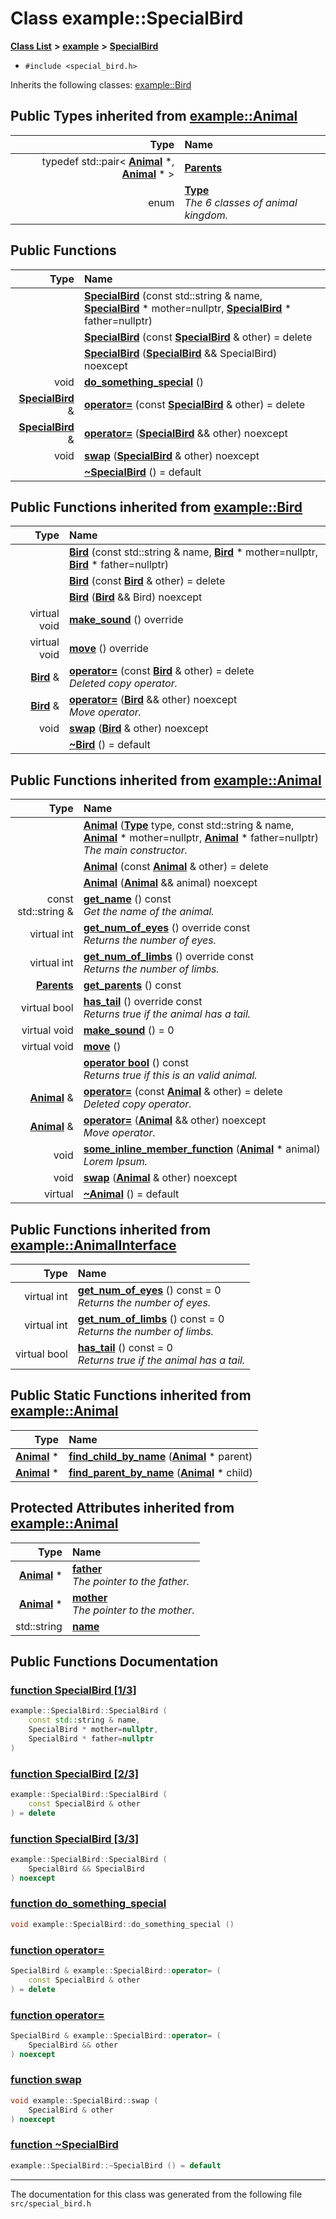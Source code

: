 
# Class example::SpecialBird


[**Class List**](annotated.md) **>** [**example**](namespaceexample.md) **>** [**SpecialBird**](classexample_1_1_special_bird.md)





* `#include <special_bird.h>`



Inherits the following classes: [example::Bird](classexample_1_1_bird.md)










## Public Types inherited from [example::Animal](classexample_1_1_animal.md)

| Type | Name |
| ---: | :--- |
| typedef std::pair&lt; [**Animal**](classexample_1_1_animal.md) \*, [**Animal**](classexample_1_1_animal.md) \* &gt; | [**Parents**](classexample_1_1_animal.md#typedef-parents)  <br> |
| enum  | [**Type**](classexample_1_1_animal.md#enum-type)  <br>_The 6 classes of animal kingdom._  |














## Public Functions

| Type | Name |
| ---: | :--- |
|   | [**SpecialBird**](classexample_1_1_special_bird.md#function-specialbird-1-3) (const std::string & name, [**SpecialBird**](classexample_1_1_special_bird.md) \* mother=nullptr, [**SpecialBird**](classexample_1_1_special_bird.md) \* father=nullptr) <br> |
|   | [**SpecialBird**](classexample_1_1_special_bird.md#function-specialbird-2-3) (const [**SpecialBird**](classexample_1_1_special_bird.md) & other) = delete<br> |
|   | [**SpecialBird**](classexample_1_1_special_bird.md#function-specialbird-3-3) ([**SpecialBird**](classexample_1_1_special_bird.md) && SpecialBird) noexcept<br> |
|  void | [**do\_something\_special**](classexample_1_1_special_bird.md#function-do-something-special) () <br> |
|  [**SpecialBird**](classexample_1_1_special_bird.md) & | [**operator=**](classexample_1_1_special_bird.md#function-operator) (const [**SpecialBird**](classexample_1_1_special_bird.md) & other) = delete<br> |
|  [**SpecialBird**](classexample_1_1_special_bird.md) & | [**operator=**](classexample_1_1_special_bird.md#function-operator-2) ([**SpecialBird**](classexample_1_1_special_bird.md) && other) noexcept<br> |
|  void | [**swap**](classexample_1_1_special_bird.md#function-swap) ([**SpecialBird**](classexample_1_1_special_bird.md) & other) noexcept<br> |
|   | [**~SpecialBird**](classexample_1_1_special_bird.md#function-specialbird) () = default<br> |

## Public Functions inherited from [example::Bird](classexample_1_1_bird.md)

| Type | Name |
| ---: | :--- |
|   | [**Bird**](classexample_1_1_bird.md#function-bird-1-3) (const std::string & name, [**Bird**](classexample_1_1_bird.md) \* mother=nullptr, [**Bird**](classexample_1_1_bird.md) \* father=nullptr) <br> |
|   | [**Bird**](classexample_1_1_bird.md#function-bird-2-3) (const [**Bird**](classexample_1_1_bird.md) & other) = delete<br> |
|   | [**Bird**](classexample_1_1_bird.md#function-bird-3-3) ([**Bird**](classexample_1_1_bird.md) && Bird) noexcept<br> |
| virtual void | [**make\_sound**](classexample_1_1_bird.md#function-make-sound) () override<br> |
| virtual void | [**move**](classexample_1_1_bird.md#function-move) () override<br> |
|  [**Bird**](classexample_1_1_bird.md) & | [**operator=**](classexample_1_1_bird.md#function-operator) (const [**Bird**](classexample_1_1_bird.md) & other) = delete<br>_Deleted copy operator._  |
|  [**Bird**](classexample_1_1_bird.md) & | [**operator=**](classexample_1_1_bird.md#function-operator-2) ([**Bird**](classexample_1_1_bird.md) && other) noexcept<br>_Move operator._  |
|  void | [**swap**](classexample_1_1_bird.md#function-swap) ([**Bird**](classexample_1_1_bird.md) & other) noexcept<br> |
|   | [**~Bird**](classexample_1_1_bird.md#function-bird) () = default<br> |

## Public Functions inherited from [example::Animal](classexample_1_1_animal.md)

| Type | Name |
| ---: | :--- |
|   | [**Animal**](classexample_1_1_animal.md#function-animal-1-3) ([**Type**](classexample_1_1_animal.md#enum-type) type, const std::string & name, [**Animal**](classexample_1_1_animal.md) \* mother=nullptr, [**Animal**](classexample_1_1_animal.md) \* father=nullptr) <br>_The main constructor._  |
|   | [**Animal**](classexample_1_1_animal.md#function-animal-2-3) (const [**Animal**](classexample_1_1_animal.md) & other) = delete<br> |
|   | [**Animal**](classexample_1_1_animal.md#function-animal-3-3) ([**Animal**](classexample_1_1_animal.md) && animal) noexcept<br> |
|  const std::string & | [**get\_name**](classexample_1_1_animal.md#function-get-name) () const<br>_Get the name of the animal._  |
| virtual int | [**get\_num\_of\_eyes**](classexample_1_1_animal.md#function-get-num-of-eyes) () override const<br>_Returns the number of eyes._  |
| virtual int | [**get\_num\_of\_limbs**](classexample_1_1_animal.md#function-get-num-of-limbs) () override const<br>_Returns the number of limbs._  |
|  [**Parents**](classexample_1_1_animal.md#typedef-parents) | [**get\_parents**](classexample_1_1_animal.md#function-get-parents) () const<br> |
| virtual bool | [**has\_tail**](classexample_1_1_animal.md#function-has-tail) () override const<br>_Returns true if the animal has a tail._  |
| virtual void | [**make\_sound**](classexample_1_1_animal.md#function-make-sound) () = 0<br> |
| virtual void | [**move**](classexample_1_1_animal.md#function-move) () <br> |
|   | [**operator bool**](classexample_1_1_animal.md#function-operator-bool) () const<br>_Returns true if this is an valid animal._  |
|  [**Animal**](classexample_1_1_animal.md) & | [**operator=**](classexample_1_1_animal.md#function-operator) (const [**Animal**](classexample_1_1_animal.md) & other) = delete<br>_Deleted copy operator._  |
|  [**Animal**](classexample_1_1_animal.md) & | [**operator=**](classexample_1_1_animal.md#function-operator-2) ([**Animal**](classexample_1_1_animal.md) && other) noexcept<br>_Move operator._  |
|  void | [**some\_inline\_member\_function**](classexample_1_1_animal.md#function-some-inline-member-function) ([**Animal**](classexample_1_1_animal.md) \* animal) <br>_Lorem Ipsum._  |
|  void | [**swap**](classexample_1_1_animal.md#function-swap) ([**Animal**](classexample_1_1_animal.md) & other) noexcept<br> |
| virtual  | [**~Animal**](classexample_1_1_animal.md#function-animal) () = default<br> |

## Public Functions inherited from [example::AnimalInterface](classexample_1_1_animal_interface.md)

| Type | Name |
| ---: | :--- |
| virtual int | [**get\_num\_of\_eyes**](classexample_1_1_animal_interface.md#function-get-num-of-eyes) () const = 0<br>_Returns the number of eyes._  |
| virtual int | [**get\_num\_of\_limbs**](classexample_1_1_animal_interface.md#function-get-num-of-limbs) () const = 0<br>_Returns the number of limbs._  |
| virtual bool | [**has\_tail**](classexample_1_1_animal_interface.md#function-has-tail) () const = 0<br>_Returns true if the animal has a tail._  |



## Public Static Functions inherited from [example::Animal](classexample_1_1_animal.md)

| Type | Name |
| ---: | :--- |
|  [**Animal**](classexample_1_1_animal.md) \* | [**find\_child\_by\_name**](classexample_1_1_animal.md#function-find-child-by-name) ([**Animal**](classexample_1_1_animal.md) \* parent) <br> |
|  [**Animal**](classexample_1_1_animal.md) \* | [**find\_parent\_by\_name**](classexample_1_1_animal.md#function-find-parent-by-name) ([**Animal**](classexample_1_1_animal.md) \* child) <br> |












## Protected Attributes inherited from [example::Animal](classexample_1_1_animal.md)

| Type | Name |
| ---: | :--- |
|  [**Animal**](classexample_1_1_animal.md) \* | [**father**](classexample_1_1_animal.md#variable-father)  <br>_The pointer to the father._  |
|  [**Animal**](classexample_1_1_animal.md) \* | [**mother**](classexample_1_1_animal.md#variable-mother)  <br>_The pointer to the mother._  |
|  std::string | [**name**](classexample_1_1_animal.md#variable-name)  <br> |














## Public Functions Documentation


### <a href="#function-specialbird-1-3" id="function-specialbird-1-3">function SpecialBird [1/3]</a>


```cpp
example::SpecialBird::SpecialBird (
    const std::string & name,
    SpecialBird * mother=nullptr,
    SpecialBird * father=nullptr
) 
```



### <a href="#function-specialbird-2-3" id="function-specialbird-2-3">function SpecialBird [2/3]</a>


```cpp
example::SpecialBird::SpecialBird (
    const SpecialBird & other
) = delete
```



### <a href="#function-specialbird-3-3" id="function-specialbird-3-3">function SpecialBird [3/3]</a>


```cpp
example::SpecialBird::SpecialBird (
    SpecialBird && SpecialBird
) noexcept
```



### <a href="#function-do-something-special" id="function-do-something-special">function do\_something\_special </a>


```cpp
void example::SpecialBird::do_something_special () 
```



### <a href="#function-operator" id="function-operator">function operator= </a>


```cpp
SpecialBird & example::SpecialBird::operator= (
    const SpecialBird & other
) = delete
```



### <a href="#function-operator-2" id="function-operator-2">function operator= </a>


```cpp
SpecialBird & example::SpecialBird::operator= (
    SpecialBird && other
) noexcept
```



### <a href="#function-swap" id="function-swap">function swap </a>


```cpp
void example::SpecialBird::swap (
    SpecialBird & other
) noexcept
```



### <a href="#function-specialbird" id="function-specialbird">function ~SpecialBird </a>


```cpp
example::SpecialBird::~SpecialBird () = default
```



------------------------------
The documentation for this class was generated from the following file `src/special_bird.h`